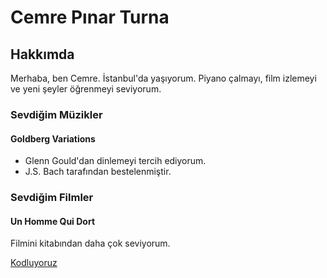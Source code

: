 <html>
    <HEAD>
        <title> HTML </title>
        <meta name="ödev" content="HTML, Kodluyoruz">
    </HEAD>
 <BODY>

<h1>Cemre Pınar Turna</h1>
<h2>Hakkımda</h2>
<p>Merhaba, ben Cemre. İstanbul'da yaşıyorum. Piyano çalmayı, film izlemeyi ve yeni şeyler öğrenmeyi seviyorum.</p>
<h3>Sevdiğim Müzikler</h3>
<h4>Goldberg Variations</h4>
<!--Listeyi de denemek istedim.-->
<ul>
<li>Glenn Gould'dan dinlemeyi tercih ediyorum.</li>
<li>J.S. Bach tarafından bestelenmiştir.</li>
</ul>
<h3>Sevdiğim Filmler</h3>
<h4>Un Homme Qui Dort</h4>
<p>Filmini kitabından daha çok seviyorum.</p>
<!--Kodluyoruz linkini nereye ekleyeceğimi anlamadığım için sayfanın altına ekliyorum.-->
<a href="htpps://kodluyoruz.org">Kodluyoruz</a>

 </BODY>

</html>
